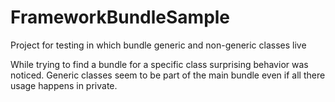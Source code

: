 # FrameworkBundleSample
Project for testing in which bundle generic and non-generic classes live

While trying to find a bundle for a specific class surprising behavior was noticed. Generic classes seem to be part of the main bundle even if all there usage happens in private. 
